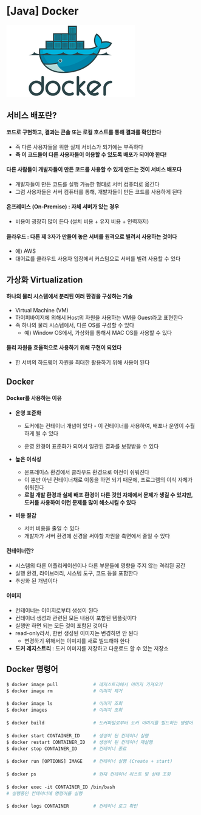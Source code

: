 # [Java] Docker



<img src="33_제로베이스_Java_도커.assets/Docker-Logo-2013.png" alt="Docker-Logo-2013" style="zoom: 33%;" />





## 서비스 배포란?



#### 코드로 구현하고, 결과는 콘솔 또는 로컬 호스트를 통해 결과를 확인한다

- 즉 다른 사용자들을 위한 실제 서비스가 되기에는 부족하다
- **즉 이 코드들이 다른 사용자들이 이용할 수 있도록 배포가 되어야 한다!**



#### 다른 사람들이 개발자들이 만든 코드를 사용할 수 있게 만드는 것이 서비스 배포다

- 개발자들이 만든 코드를 실행 가능한 형태로 서버 컴퓨터로 옮긴다
- 그럼 사용자들은 서버 컴퓨터를 통해, 개발자들이 만든 코드를 사용하게 된다



#### 온프레미스 (On-Premise) : 자체 서버가 있는 경우 

- 비용이 굉장히 많이 든다 (설치 비용 + 유지 비용 + 인력까지)



#### 클라우드 : 다른 제 3자가 만들어 놓은 서버를 원격으로 빌려서 사용하는 것이다

- 예) AWS
- 대어료를 클라우드 사용자 입장에서 커스텀으로 서버를 빌려 사용할 수 있다





## 가상화 Virtualization



#### 하나의 물리 시스템에서 분리된 여러 환경을 구성하는 기술

- Virtual Machine (VM)
- 하이퍼바이저에 의해서 Host의 자원을 사용하는 VM을 Guest라고 표현한다
- 즉 하나의 물리 시스템에서, 다른 OS를 구성할 수 있다
  - 예) Window OS에서, 가상화를 통해서 MAC OS를 사용할 수 있다



#### 물리 자원을 효율적으로 사용하기 위해 구현이 되었다

- 한 서버의 하드웨어 자원을 최대한 활용하기 위해 사용이 된다





## Docker



#### Docker를 사용하는 이유

- **운영 표준화**

  - 도커에는 컨테이너 개념이 있다 - 이 컨테이너를 사용하여, 배포나 운영이 수월하게 될 수 있다

  - 운영 환경이 표준화가 되어서 일관된 결과를 보장받을 수 있다

    

- **높은 이식성**

  - 온프레미스 환경에서 클라우드 환경으로 이전이 쉬워진다
  - 이 뿐만 아닌 컨테이너채로 이동을 하면 되기 때문에, 프로그램의 이식 자체가 쉬워진다
  - **로컬 개발 환경과 실제 배포 환경이 다른 것인 자체에서 문제가 생길 수 있지만, 도커를 사용하여 이런 문제를 많이 해소시킬 수 있다**



- **비용 절감**
  - 서버 비용을 줄일 수 있다
  - 개발자가 서버 환경에 신경을 써야할 자원을 측면에서 줄일 수 있다



#### 컨테이너란?

- 시스템의 다른 어플리케이션이나 다른 부분들에 영향을 주지 않는 격리된 공간
- 실행 환경, 라이브러리, 시스템 도구, 코드 등을 포함한다
- 추상화 된 개념이다



#### 이미지

- 컨테이너는 이미지로부터 생성이 된다
- 컨테이너 생성과 관련된 모든 내용이 포함된 템플릿이다
- 실행만 하면 되는 모든 것이 포함된 것이다
- read-only라서, 한번 생성된 이미지는 변경하면 안 된다
  - 변경하기 위해서는 이미지를 새로 빌드해야 한다
- **도커 레지스트리** : 도커 이미지를 저장하고 다운로드 할 수 있는 저장소





## Docker 명령어

```dockerfile
$ docker image pull				# 레지스트리에서 이미지 가져오기
$ docker image rm				# 이미지 제거

$ docker image ls				# 이미지 조회
$ docker images					# 이미지 조회

$ docker build					# 도커파일로부터 도커 이미지를 빌드하는 명령어

$ docker start CONTAINER_ID		# 생성이 된 컨테이너 실행
$ docker restart CONTAINER_ID	# 생성이 된 컨테이너 재실행
$ docker stop CONTAINER_ID		# 컨테이너 종료

$ docker run [OPTIONS] IMAGE	# 컨테이너 실행 (Create + start)

$ docker ps						# 현재 컨테이너 리스트 및 상태 조회

$ docker exec -it CONTAINER_ID /bin/bash
# 실행중인 컨테이너에 명령어를 실행

$ docker logs CONTAINER			# 컨테이너 로그 확인
```



